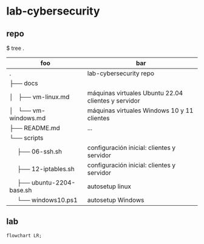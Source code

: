 # lab-cybersecurity


## repo


\$ tree .

| foo                               | bar
| ---                               | ---
| .                                 | lab-cybersecurity repo
| ├── docs                          | 
| │   ├── vm-linux.md               | máquinas virtuales Ubuntu 22.04 clientes y servidor
| │   └── vm-windows.md             | máquinas virtuales Windows 10 y 11 clientes <!--TODO: Windows Server-->
| ├── README.md                     | ...
| └── scripts                       | 
| &emsp;    ├── 06-ssh.sh           | configuración inicial: clientes y servidor
| &emsp;    ├── 12-iptables.sh      | configuración inicial: clientes y servidor
| &emsp;    ├── ubuntu-2204-base.sh | autosetup linux
| &emsp;    └── windows10.ps1       | autosetup Windows


## lab


```mermaid
flowchart LR;

```